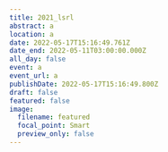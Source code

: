 ```yaml
---
title: 2021_lsrl
abstract: a
location: a
date: 2022-05-17T15:16:49.761Z
date_end: 2022-05-11T03:00:00.000Z
all_day: false
event: a
event_url: a
publishDate: 2022-05-17T15:16:49.800Z
draft: false
featured: false
image:
  filename: featured
  focal_point: Smart
  preview_only: false
---
```

